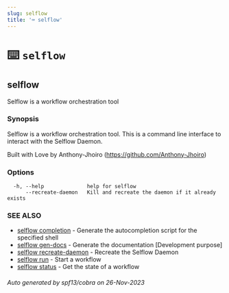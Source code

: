```yaml
---
slug: selflow
title: '⌨ selflow'
---
```


# ⌨️ `selflow`

## selflow

Selflow is a workflow orchestration tool

### Synopsis

Selflow is a workflow orchestration tool.
This is a command line interface to interact with the Selflow Daemon.

Built with Love by Anthony-Jhoiro (https://github.com/Anthony-Jhoiro)

### Options

```
  -h, --help              help for selflow
      --recreate-daemon   Kill and recreate the daemon if it already exists
```

### SEE ALSO

- [selflow completion](selflow_completion.md) - Generate the autocompletion script for the specified shell
- [selflow gen-docs](selflow_gen-docs.md) - Generate the documentation [Development purpose]
- [selflow recreate-daemon](selflow_recreate-daemon.md) - Recreate the Selflow Daemon
- [selflow run](selflow_run.md) - Start a workflow
- [selflow status](selflow_status.md) - Get the state of a workflow

###### Auto generated by spf13/cobra on 26-Nov-2023
